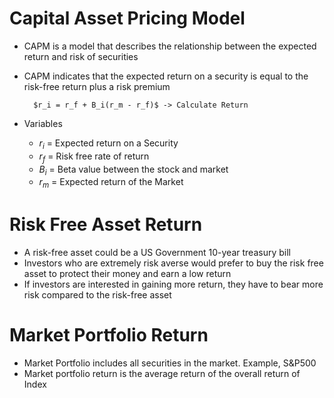 # Capital Asset Pricing Model
- CAPM is a model that describes the relationship between the expected return and risk of securities
- CAPM indicates that the expected return on a security is equal to the risk-free return plus a risk premium

        $r_i = r_f + B_i(r_m - r_f)$ -> Calculate Return
  
- Variables
  - $r_i$ = Expected return on a Security
  - $r_f$ = Risk free rate of return
  - $B_i$ = Beta value between the stock and market
  - $r_m$ = Expected return of the Market

# Risk Free Asset Return
- A risk-free asset could be a US Government 10-year treasury bill
- Investors who are extremely risk averse would prefer to buy the risk free asset to protect their money and earn a low return
- If investors are interested in gaining more return, they have to bear more risk compared to the risk-free asset

# Market Portfolio Return
- Market Portfolio includes all securities in the market. Example, S&P500
- Market portfolio return is the average return of the overall return of Index
